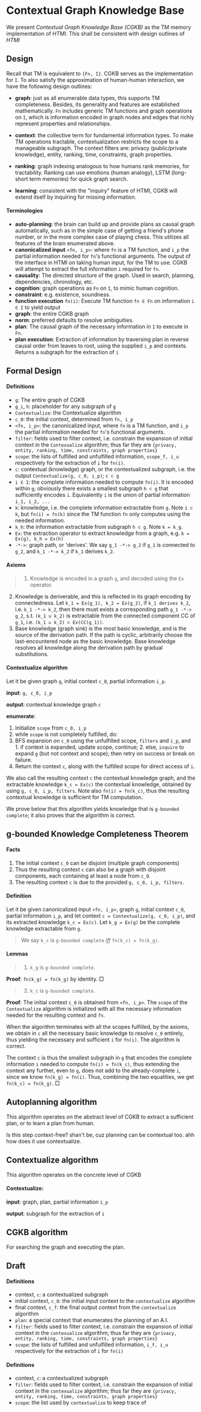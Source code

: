 # Contextual Graph Knowledge Base

We present *Contextual Graph Knowledge Base (CGKB)* as the TM memory implementation of *HTMI*. This shall be consistent with design outlines of *HTMI*

## Design

Recall that TM is equivalent to `{Fn, I}`. CGKB serves as the implementation for `I`. To also satisfy the approximation of human-human interaction, we have the following design outlines:

- **graph**: just as all enumerable data types, this supports TM completeness. Besides, its generality and features are established mathematically. `Fn` includes generic TM functions and graph operations on `I`, which is information encoded in graph nodes and edges that richly represent properties and relationships.

- **context**: the collective term for fundamental information types. To make TM operations tractable, contextualization restricts the scope to a manageable subgraph. The context filters are: privacy (public/private knowledge), entity, ranking, time, constraints, graph properties. 

- **ranking**: graph indexing analogous to how humans rank memories, for tractability. Ranking can use emotions (human analogy), LSTM (long-short term memories) for quick graph search.

- **learning**: consistent with the "inquiry" feature of HTMI, CGKB will extend itself by inquiring for missing information.


#### Terminologies

- **auto-planning**: the brain can build up and provide plans as causal graph automatically, such as in the simple case of getting a friend's phone number, or in the more complex case of playing chess. This utilizes all features of the brain enumerated above.
- **canonicalized input** `<fn, i_p>`: where `fn` is a TM function, and `i_p` the partial information needed for `fn`'s functional arguments. The output of the interface in HTMI on taking human input, for the TM to use. CGKB will attempt to extract the full information `i` required for `fn`.
- **causality**: The directed structure of the graph. Used in search, planning, dependencies, chronology, etc.
- **cognition**: graph operations as `Fn` on `I`, to mimic human cognition.
- **constraint**: e.g. existence, soundness.
- **function execution** `fn(i)`: Execute TM function `fn ∈ Fn` on information `i ∈ I` to yield output
- **graph**: the entire CGKB graph
- **norm**: preferred defaults to resolve ambiguities.
- **plan**: The causal graph of the necessary information in `I` to execute in `Fn`.
- **plan execution**: Extraction of information by traversing plan in reverse causal order from leaves to root, using the supplied `i_p` and contexts. Returns a subgraph for the extraction of `i`


## Formal Design

#### Definitions

- `g`: The entire graph of CGKB
- `g_i`, `h`: placeholder for any subgraph of `g`
- `Contextualize`: the Contextualize algorithm
- `c_0`: the initial context, determined from `fn, i_p`
- `<fn, i_p>`: the canonicalized input, where `fn` is a TM function, and `i_p` the partial information needed for `fn`'s functional arguments.
- `filter`: fields used to filter context, i.e. constrain the expansion of initial context in the `Contexualize` algorithm; thus far they are `{privacy, entity, ranking, time, constraints, graph properties}`
- `scope`: the lists of fulfilled and unfulfilled information, `scope_f, i_u` respectively for the extraction of `i` for `fn(i)`.
- `c`: contextual (knowledge) graph, or the contextualized subgraph, i.e. the output `Contextualize(g, c_0, i_p)`; `c ⊂ g`
- `i ∈ I`: the complete information needed to compute `fn(i)`. It is encoded within `g`; obviously there exists a smallest subgraph `h ⊂ g` that sufficiently encodes `i`. Equivalently `i` is the union of partial information `i_1, i_2, ...`
- `k`: knowledge, i.e. the complete information extractable from `g`. Note `i ⊂ k`, but `fn(i) = fn(k)` since the TM function `fn` only computes using the needed information.
- `k_h`: the information extractable from subgraph `h ⊂ g`. Note `k = k_g`.
- `Ex`: the extraction operator to extract knowledge from a graph, e.g. `k = Ex(g), k_h = Ex(h)`
- `-*->`: graph path, or 'derives'. We say `g_1 -*-> g_2` if `g_1` is connected to `g_2`, and `k_1 -*-> k_2` if `k_1` derives `k_2`.


#### Axioms

>1. Knowledge is encoded in a graph `g`, and decoded using the `Ex` operator.
2. Knowledge is deriverable, and this is reflected in its graph encoding by connectedness. Let `k_1 = Ex(g_1), k_2 = Ex(g_2)`, if `k_1 derives k_2`, i.e. `k_1 -*-> k_2`, then there must exists a corresponding path `g_1 -*-> g_2`, s.t. `(k_1 ∪ k_2)` is extractable from the connected component CC of `g_1`, i.e. `(k_1 ∪ k_2) ⊂ Ex(CC(g_1))`.
3. Base knowledge (graph sink) is the most basic knowledge, and is the source of the derivation path. If the path is cyclic, arbitrarily choose the last-encountered node as the basic knowledge. Base knowledge resolves all knowledge along the derivation path by gradual substitutions.


#### Contextualize algorithm

Let it be given graph `g`, initial context `c_0`, partial information `i_p`.

**input**: `g, c_0, i_p`

**output**: contextual knowledge graph `c`

**enumerate**:


1. Initialize `scope` from `c_0, i_p`
2. while `scope` is not completely fulfilled, do:
  1. BFS expansion on `c_0` using the unfulfilled scope, `filters` and `i_p`, and
    1. if context is expanded, update scope, continue; 
    2. else, `inquire` to expand `g` (but not context and scope); then retry on success or break on failure.
3. Return the context `c`, along with the fulfilled scope for direct access of `i`.


We also call the resulting context `c` the contextual knowledge graph, and the extractable knowledge `k_c = Ex(c)` the contextual knowledge, obtained by using `g, c_0, i_p, filters`. Note also `fn(i) = fn(k_c)`, thus the resulting contextual knowledge is sufficient for TM computation.

We prove below that this algorithm yields knowledge that is `g-bounded complete`; it also proves that the algorithm is correct.


## g-bounded Knowledge Completeness Theorem

#### Facts

1. The initial context `c_0` can be disjoint (multiple graph components)
2. Thus the resulting context `c` can also be a graph with disjoint components, each containing at least a node from `c_0`.
3. The resulting context `c` is due to the provided `g, c_0, i_p, filters`.


#### Definition

Let it be given canonicalized input `<fn, i_p>`, graph `g`, initial context `c_0`, partial information `i_p`, and let context `c = Contextualize(g, c_0, i_p)`, and its extracted knowledge `k_c = Ex(c)`. Let `k_g = Ex(g)` be the complete knowledge extractable from `g`.

>We say `k_c` is `g-bounded complete` *iff* `fn(k_c) = fn(k_g)`.

#### Lemmas

>1) `k_g` is `g-bounded complete`.

**Proof**: `fn(k_g) = fn(k_g)` by identity. □

>2) `k_c` is `g-bounded complete`.

**Proof**: The initial context `c_0` is obtained from `<fn, i_p>`. The `scope` of the `Contextualize` algorithm is initialized with all the necessary information needed for the resulting context and `fn`. 

When the algorithm terminates with all the scopes fulfilled, by the axioms, we obtain in `c` all the necessary basic knowledge to resolve `c_0` entirely, thus yielding the necessary and sufficient `i` for `fn(i)`. The algorithm is correct.

The context `c` is thus the smallest subgraph in `g` that encodes the complete information `i` needed to compute `fn(i) = fn(k_c)`, thus extending the context any further, even to `g`, does not add to the already-complete `i`, since we know `fn(k_g) = fn(i)`. Thus, combining the two equalities, we get `fn(k_c) = fn(k_g)`. □



## Autoplanning algorithm

This algorithm operates on the abstract level of CGKB to extract a sufficient plan, or to learn a plan from human.

Is this step context-free? shan't be, cuz planning can be contextual too. ahh how does it use contextualize.

## Contextualize algorithm

This algorithm operates on the concrete level of CGKB 

#### Contextualize:

**input**: graph, plan, partial information `i_p`

**output**: subgraph for the extraction of `i`




## CGKB algorithm

For searching the graph and executing the plan.



## Draft

#### Definitions

- context, `c`: a contextualized subgraph
- initial context, `c_0`: the initial input context to the `contextualize` algorithm
- final context, `c_f`: the final output context from the `contextualize` algorithm
- `plan`: a special context that enumerates the planning of an A.I.
- `filter`: fields used to filter context, i.e. constrain the expansion of initial context in the `contexualize` algorithm; thus far they are `{privacy, entity, ranking, time, constraints, graph properties}`
- `scope`: the lists of fulfilled and unfulfilled information, `i_f, i_u` respectively for the extraction of `i` for `fn(i)`


#### Definitions

- context, `c`: a contextualized subgraph
- `filter`: fields used to filter context, i.e. constrain the expansion of initial context in the `contexualize` algorithm; thus far they are `{privacy, entity, ranking, time, constraints, graph properties}`
- `scope`: the list used by `contextualize` to keep trace of 
